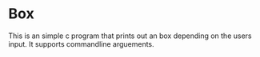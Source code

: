 # Box
This is an simple c program that prints out an box depending on the users input.
It supports commandline arguements.
